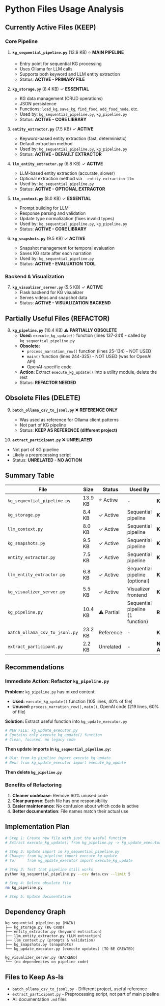 # Python Files Usage Analysis

## Currently Active Files (KEEP)

### Core Pipeline
1. **`kg_sequential_pipeline.py`** (13.9 KB) ⭐ **MAIN PIPELINE**
   - Entry point for sequential KG processing
   - Uses Ollama for LLM calls
   - Supports both keyword and LLM entity extraction
   - Status: **ACTIVE - PRIMARY FILE**

2. **`kg_storage.py`** (8.4 KB) ✓ **ESSENTIAL**
   - KG data management (CRUD operations)
   - JSON persistence
   - Functions: `load_kg`, `save_kg`, `find_food`, `add_food_node`, etc.
   - Used by: `kg_sequential_pipeline.py`, `kg_pipeline.py`
   - Status: **ACTIVE - CORE LIBRARY**

3. **`entity_extractor.py`** (7.5 KB) ✓ **ACTIVE**
   - Keyword-based entity extraction (fast, deterministic)
   - Default extraction method
   - Used by: `kg_sequential_pipeline.py`, `kg_pipeline.py`
   - Status: **ACTIVE - DEFAULT EXTRACTOR**

4. **`llm_entity_extractor.py`** (6.8 KB) ✓ **ACTIVE**
   - LLM-based entity extraction (accurate, slower)
   - Optional extraction method via `--entity-extraction llm`
   - Used by: `kg_sequential_pipeline.py`
   - Status: **ACTIVE - OPTIONAL EXTRACTOR**

5. **`llm_context.py`** (8.0 KB) ✓ **ESSENTIAL**
   - Prompt building for LLM
   - Response parsing and validation
   - Update type normalization (fixes invalid types)
   - Used by: `kg_sequential_pipeline.py`, `kg_pipeline.py`
   - Status: **ACTIVE - CORE LIBRARY**

6. **`kg_snapshots.py`** (9.5 KB) ✓ **ACTIVE**
   - Snapshot management for temporal evaluation
   - Saves KG state after each narration
   - Used by: `kg_sequential_pipeline.py`
   - Status: **ACTIVE - EVALUATION TOOL**

### Backend & Visualization
7. **`kg_visualizer_server.py`** (5.5 KB) ✓ **ACTIVE**
   - Flask backend for KG visualizer
   - Serves videos and snapshot data
   - Status: **ACTIVE - VISUALIZATION BACKEND**

## Partially Useful Files (REFACTOR)

8. **`kg_pipeline.py`** (10.4 KB) ⚠️ **PARTIALLY OBSOLETE**
   - **Used:** `execute_kg_update()` function (lines 137-241) - called by `kg_sequential_pipeline.py`
   - **Obsolete:**
     - `process_narration_row()` function (lines 25-134) - NOT USED
     - `main()` function (lines 244-325) - NOT USED (was for OpenAI API)
     - OpenAI-specific code
   - **Action:** Extract `execute_kg_update()` into a utility module, delete the rest
   - Status: **REFACTOR NEEDED**

## Obsolete Files (DELETE)

9. **`batch_ollama_csv_to_jsonl.py`** ❌ **REFERENCE ONLY**
   - Was used as reference for Ollama client patterns
   - Not part of KG pipeline
   - Status: **KEEP AS REFERENCE (different project)**

10. **`extract_participant.py`** ❌ **UNRELATED**
   - Not part of KG pipeline
   - Likely a preprocessing script
   - Status: **UNRELATED - NO ACTION**

## Summary Table

| File | Size | Status | Used By | Action |
|------|------|--------|---------|--------|
| `kg_sequential_pipeline.py` | 13.9 KB | ⭐ Active | - | **KEEP** |
| `kg_storage.py` | 8.4 KB | ✓ Active | Sequential pipeline | **KEEP** |
| `llm_context.py` | 8.0 KB | ✓ Active | Sequential pipeline | **KEEP** |
| `kg_snapshots.py` | 9.5 KB | ✓ Active | Sequential pipeline | **KEEP** |
| `entity_extractor.py` | 7.5 KB | ✓ Active | Sequential pipeline | **KEEP** |
| `llm_entity_extractor.py` | 6.8 KB | ✓ Active | Sequential pipeline (optional) | **KEEP** |
| `kg_visualizer_server.py` | 5.5 KB | ✓ Active | Visualizer frontend | **KEEP** |
| `kg_pipeline.py` | 10.4 KB | ⚠️ Partial | Sequential pipeline (1 function) | **REFACTOR** |
| `batch_ollama_csv_to_jsonl.py` | 23.2 KB | Reference | - | **KEEP** |
| `extract_participant.py` | 2.2 KB | Unrelated | - | **NO ACTION** |

## Recommendations

### Immediate Action: Refactor `kg_pipeline.py`

**Problem:** `kg_pipeline.py` has mixed content:
- **Used:** `execute_kg_update()` function (105 lines, 40% of file)
- **Unused:** `process_narration_row()`, `main()`, OpenAI code (219 lines, 60% of file)

**Solution:** Extract useful function into `kg_update_executor.py`

```python
# NEW FILE: kg_update_executor.py
# Contains only execute_kg_update() function
# Clean, focused, no legacy code
```

**Then update imports in `kg_sequential_pipeline.py`:**
```python
# Old: from kg_pipeline import execute_kg_update
# New: from kg_update_executor import execute_kg_update
```

**Then delete `kg_pipeline.py`**

### Benefits of Refactoring

1. **Cleaner codebase**: Remove 60% unused code
2. **Clear purpose**: Each file has one responsibility
3. **Easier maintenance**: No confusion about which code is active
4. **Better documentation**: File names match their actual use

## Implementation Plan

```bash
# Step 1: Create new file with just the useful function
# Extract execute_kg_update() from kg_pipeline.py -> kg_update_executor.py

# Step 2: Update import in kg_sequential_pipeline.py
# Change: from kg_pipeline import execute_kg_update
# To:     from kg_update_executor import execute_kg_update

# Step 3: Test that pipeline still works
python kg_sequential_pipeline.py --csv data.csv --limit 5

# Step 4: Delete obsolete file
rm kg_pipeline.py

# Step 5: Update documentation
```

## Dependency Graph

```
kg_sequential_pipeline.py (MAIN)
├── kg_storage.py (KG CRUD)
├── entity_extractor.py (keyword extraction)
├── llm_entity_extractor.py (LLM extraction)
├── llm_context.py (prompts & validation)
├── kg_snapshots.py (snapshots)
└── kg_update_executor.py (execute updates) [TO BE CREATED]

kg_visualizer_server.py (BACKEND)
└── (no dependencies on pipeline code)
```

## Files to Keep As-Is

- `batch_ollama_csv_to_jsonl.py` - Different project, useful reference
- `extract_participant.py` - Preprocessing script, not part of main pipeline
- All documentation `.md` files
